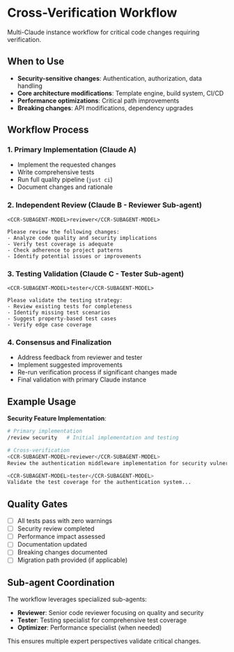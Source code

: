 # Cross-Verification Workflow

Multi-Claude instance workflow for critical code changes requiring verification.

## When to Use

- **Security-sensitive changes**: Authentication, authorization, data handling
- **Core architecture modifications**: Template engine, build system, CI/CD
- **Performance optimizations**: Critical path improvements
- **Breaking changes**: API modifications, dependency upgrades

## Workflow Process

### 1. Primary Implementation (Claude A)

- Implement the requested changes
- Write comprehensive tests
- Run full quality pipeline (`just ci`)
- Document changes and rationale

### 2. Independent Review (Claude B - Reviewer Sub-agent)

```
<CCR-SUBAGENT-MODEL>reviewer</CCR-SUBAGENT-MODEL>

Please review the following changes:
- Analyze code quality and security implications
- Verify test coverage is adequate
- Check adherence to project patterns
- Identify potential issues or improvements
```

### 3. Testing Validation (Claude C - Tester Sub-agent)

```
<CCR-SUBAGENT-MODEL>tester</CCR-SUBAGENT-MODEL>

Please validate the testing strategy:
- Review existing tests for completeness
- Identify missing test scenarios
- Suggest property-based test cases
- Verify edge case coverage
```

### 4. Consensus and Finalization

- Address feedback from reviewer and tester
- Implement suggested improvements
- Re-run verification process if significant changes made
- Final validation with primary Claude instance

## Example Usage

**Security Feature Implementation**:

```bash
# Primary implementation
/review security   # Initial implementation and testing

# Cross-verification
<CCR-SUBAGENT-MODEL>reviewer</CCR-SUBAGENT-MODEL>
Review the authentication middleware implementation for security vulnerabilities...

<CCR-SUBAGENT-MODEL>tester</CCR-SUBAGENT-MODEL>
Validate the test coverage for the authentication system...
```

## Quality Gates

- [ ] All tests pass with zero warnings
- [ ] Security review completed
- [ ] Performance impact assessed
- [ ] Documentation updated
- [ ] Breaking changes documented
- [ ] Migration path provided (if applicable)

## Sub-agent Coordination

The workflow leverages specialized sub-agents:

- **Reviewer**: Senior code reviewer focusing on quality and security
- **Tester**: Testing specialist for comprehensive test coverage
- **Optimizer**: Performance specialist (when needed)

This ensures multiple expert perspectives validate critical changes.
